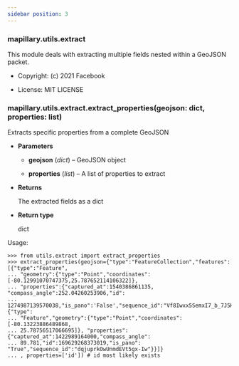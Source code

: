 ```yaml
---
sidebar position: 3
---
```



### mapillary.utils.extract

This module deals with extracting multiple fields nested within a GeoJSON packet.


* Copyright: (c) 2021 Facebook


* License: MIT LICENSE


### mapillary.utils.extract.extract_properties(geojson: dict, properties: list)
Extracts specific properties from a complete GeoJSON


* **Parameters**

    
    * **geojson** (*dict*) – GeoJSON object


    * **properties** (*list*) – A list of properties to extract



* **Returns**

    The extracted fields as a dict



* **Return type**

    dict


Usage:

```
>>> from utils.extract import extract_properties
>>> extract_properties(geojson={"type":"FeatureCollection","features":[{"type":"Feature",
... "geometry":{"type":"Point","coordinates":[-80.12991070747375,25.787652114106322]},
... "properties":{"captured_at":1540386861135, "compass_angle":252.04260253906,"id":
... 1274987139570038,"is_pano":'False',"sequence_id":"Vf8Iwxx5SemxI7_b_7J5Kw"}},{"type":
... "Feature","geometry":{"type":"Point","coordinates":[-80.13223886489868,
... 25.78756517066695]}, "properties":{"captured_at":1422989164000,"compass_angle":
... 89.781,"id":169629268373019,"is_pano": "True","sequence_id":"dqjuprkOwUnmdEVt5gx-Iw"}}]}
... , properties=['id']) # id most likely exists
```
